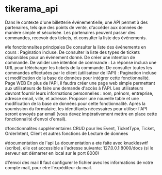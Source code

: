 # tikerama_api
Dans le contexte d'une billetterie événementielle, une API permet à des partenaires, tels que des points de vente, d'accéder aux données de manière simple et sécurisée. Les partenaires peuvent passer des commandes, recevoir des tickets, et consulter la liste des événements.

#le fonctionnalites principales
De consulter la liste des événements en cours : Pagination incluse.
De consulter la liste des types de tickets disponibles pour un événement donné.
De créer une intention de commande.
De valider une intention de commande : La réponse inclura une URL pour télécharger les tickets de la commande.
De consulter toutes les commandes effectuées par le client (utilisateur de l’API) : Pagination incluse et modification de la base de données pour intégrer cette fonctionnalité.
Page WEB
En plus de l’API, il faudra créer une page web simple permettant aux utilisateurs de faire une demande d'accès à l'API. Les utilisateurs devront fournir leurs informations personnelles : nom, prénom, entreprise, adresse email, ville, et adresse. Proposer une nouvelle table et une modification de la base de données pour cette fonctionnalité.  Après la soumission du formulaire, les identifiants nécessaires pour utiliser l'API seront envoyés par email (vous devez impérativement mettre en place cette fonctionnalité d'envoi d'email).

#fonctionnalites supplémentaires
CRUD pour les Event, TicketType, Ticket, OrderIntent, Client et autres fonctions de Lecture de donnees

#documentation de l'api
La documentation a ete faite avec knuckleswtf (scribe), elle est accessible a l'adresse suivante: 127.0.0.1:8000/docs (si le serveur est démarrer en local sur le port 8000)

#l'envoi des mail
Il faut configurer le fichier avec les informations de votre compte mail, pour etre l'expéditeur du mail.

